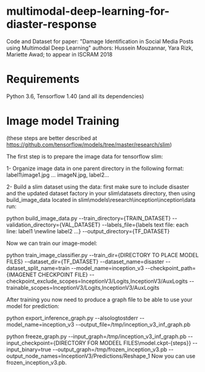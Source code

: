 # multimodal-deep-learning-for-diaster-response
Code and Dataset for paper: "Damage Identification in Social Media Posts using Multimodal Deep Learning" authors: Hussein Mouzannar, Yara Rizk, Mariette Awad; to appear in ISCRAM 2018
# Requirements
Python 3.6, Tensorflow 1.40 (and all its dependencies)
# Image model Training
(these steps are better described at https://github.com/tensorflow/models/tree/master/research/slim)

The first step is to prepare the image data for tensorflow slim:

1- Organize image data in one parent directory in the following format: label1\image1.jpg ... imageN.jpg, label2\...

2- Build a slim dataset using the data: first make sure to include disaster and the updated dataset factory in your slim\datasets directory, then using build_image_data located in slim\models\research\inception\inception\data run:

python build_image_data.py --train_directory={TRAIN_DATASET} --validation_directory={VAL_DATASET} --labels_file={labels text file: each line: label1 \newline label2 ...}  --output_directory={TF_DATASET}

Now we can train our image-model:

python train_image_classifier.py   --train_dir={DIRECTORY TO PLACE MODEL FILES}  --dataset_dir={TF_DATASET} --dataset_name=disaster  --dataset_split_name=train --model_name=inception_v3  --checkpoint_path={IMAGENET CHECKPOINT FILE} 
--checkpoint_exclude_scopes=InceptionV3/Logits,InceptionV3/AuxLogits --trainable_scopes=InceptionV3/Logits,InceptionV3/AuxLogits

After training you now need to produce a graph file to be able to use your model for prediction:

python export_inference_graph.py  --alsologtostderr --model_name=inception_v3 --output_file=/tmp/inception_v3_inf_graph.pb

python freeze_graph.py --input_graph=/tmp/inception_v3_inf_graph.pb  --input_checkpoint={DIRECTORY FOR MODEEL FILES\model.ckpt-{steps}}
--input_binary=true --output_graph=/tmp/frozen_inception_v3.pb  --output_node_names=InceptionV3/Predictions/Reshape_1
Now you can use frozen_inception_v3.pb.

